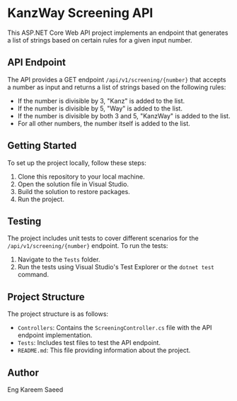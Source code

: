 # KanzWay Screening API

This ASP.NET Core Web API project implements an endpoint that generates a list of strings based on certain rules for a given input number.

## API Endpoint

The API provides a GET endpoint `/api/v1/screening/{number}` that accepts a number as input and returns a list of strings based on the following rules:
- If the number is divisible by 3, "Kanz" is added to the list.
- If the number is divisible by 5, "Way" is added to the list.
- If the number is divisible by both 3 and 5, "KanzWay" is added to the list.
- For all other numbers, the number itself is added to the list.

## Getting Started

To set up the project locally, follow these steps:

1. Clone this repository to your local machine.
2. Open the solution file in Visual Studio.
3. Build the solution to restore packages.
4. Run the project.

## Testing

The project includes unit tests to cover different scenarios for the `/api/v1/screening/{number}` endpoint. To run the tests:
1. Navigate to the `Tests` folder.
2. Run the tests using Visual Studio's Test Explorer or the `dotnet test` command.

## Project Structure

The project structure is as follows:
- `Controllers`: Contains the `ScreeningController.cs` file with the API endpoint implementation.
- `Tests`: Includes test files to test the API endpoint.
- `README.md`: This file providing information about the project.

## Author

Eng Kareem Saeed